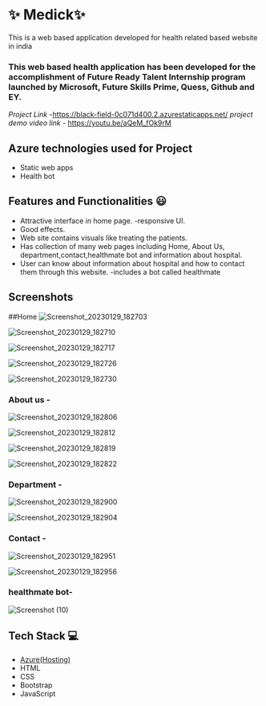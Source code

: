  # ✨  Medick✨

This is a web based application developed for health related based website in india
### This web based health application has been developed for the accomplishment of Future Ready Talent Internship program launched by Microsoft, Future Skills Prime, Quess, Github and EY.


*Project Link* -https://black-field-0c071d400.2.azurestaticapps.net/
*project demo video link* - https://youtu.be/aQeM_fOk9rM

## Azure technologies used for Project

- Static web apps
- Health bot

## Features and Functionalities 😃

- Attractive interface in home page.
-responsive UI.
- Good effects.
- Web site contains  visuals like treating the patients.
- Has collection of many web pages including Home, About Us, department,contact,healthmate bot and information about hospital.
- User can know about information about hospital and how to contact them through this website. 
-includes a bot called healthmate

## Screenshots
##Home
![Screenshot_20230129_182703](https://user-images.githubusercontent.com/121325162/215329349-b92acf23-6403-470c-8b1c-72421471e413.jpg)

![Screenshot_20230129_182710](https://user-images.githubusercontent.com/121325162/215329362-a4afabc9-3718-4f82-bde3-1aa7658ee5ba.jpg)

![Screenshot_20230129_182717](https://user-images.githubusercontent.com/121325162/215329440-2fe46423-59a4-4ad2-b106-1cd8f010ee79.jpg)

![Screenshot_20230129_182726](https://user-images.githubusercontent.com/121325162/215329447-f42b2ec1-9ac0-4ea6-8c97-ebf877407a32.jpg)

![Screenshot_20230129_182730](https://user-images.githubusercontent.com/121325162/215329453-5108f034-d67f-4b4a-a858-dc2941759a8f.jpg)



   






### About us  -



![Screenshot_20230129_182806](https://user-images.githubusercontent.com/121325162/215329579-4382fbaa-ef4b-44fc-8b38-bee5f300c7e2.jpg)

![Screenshot_20230129_182812](https://user-images.githubusercontent.com/121325162/215329608-70bd21a6-c7ef-4726-b80f-9a432c9d1e75.jpg)

![Screenshot_20230129_182819](https://user-images.githubusercontent.com/121325162/215329640-f4ed68bc-edc9-4bbf-abe0-4d9bc8e1addb.jpg)

![Screenshot_20230129_182822](https://user-images.githubusercontent.com/121325162/215329642-fc7ec8f8-bc28-4016-9987-74e366d5aafa.jpg)




### Department -

![Screenshot_20230129_182900](https://user-images.githubusercontent.com/121325162/215329797-559556f8-2e5c-466a-a6b0-ede7bac848b6.jpg)

![Screenshot_20230129_182904](https://user-images.githubusercontent.com/121325162/215329837-00796286-ea95-4548-a01c-8ed7bc069c84.jpg)



  












### Contact -


![Screenshot_20230129_182951](https://user-images.githubusercontent.com/121325162/215330062-4689a808-c34c-4630-8584-b720b4513d6a.jpg)

![Screenshot_20230129_182956](https://user-images.githubusercontent.com/121325162/215330092-28ba4ebb-8eb2-4b64-bdb1-52ced411b192.jpg)


### healthmate bot-




![Screenshot (10)](https://user-images.githubusercontent.com/121325162/209574204-b410a1be-07d4-4933-ac80-5b67b0e22012.png)





## Tech Stack 💻

- [Azure(Hosting)](https://azure.microsoft.com/en-in/features/azure-portal/)
- HTML
- CSS
- Bootstrap
- JavaScript



